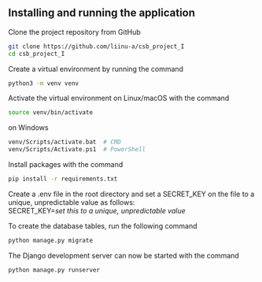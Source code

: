 ## Installing and running the application
Clone the project repository from GitHub

```bash
git clone https://github.com/liinu-a/csb_project_I
cd csb_project_I
```

Create a virtual environment by running the command

```bash
python3 -m venv venv
```

Activate the virtual environment on Linux/macOS with the command

```bash
source venv/bin/activate
```

on Windows

```bash
venv/Scripts/activate.bat  # CMD
venv/Scripts/Activate.ps1  # PowerShell
```

Install packages with the command

```bash
pip install -r requirements.txt
```

Create a .env file in the root directory and set a SECRET_KEY on the file to a unique, unpredictable value as follows:  
SECRET_KEY=*set this to a unique, unpredictable value*

To create the database tables, run the following command

```bash
python manage.py migrate
```

The Django development server can now be started with the command

```bash
python manage.py runserver
```
